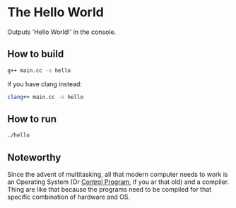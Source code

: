 # The Hello World

Outputs 'Hello World!' in the console.

## How to build

```bash
g++ main.cc -o hello
```

if you have clang instead:

```bash
clang++ main.cc -o hello
```

## How to run

```bash
./hello
```

## Noteworthy

Since the advent of multitasking, all that modern computer needs to work is an
Operating System (Or [Control Program][control-program], if you ar that old) and
a compiler. Thing are like that because the programs need to be compiled for
that specific combination of hardware and OS.

[control-program]: https://www.youtube.com/watch?v=IKzleg4AcXg
